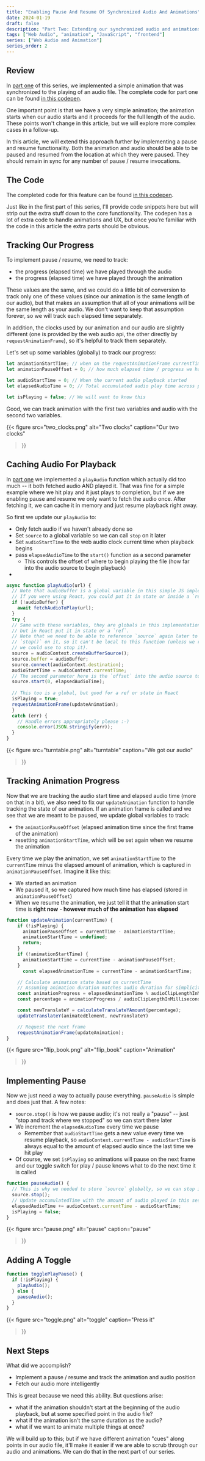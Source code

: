 ```yaml
---
title: "Enabling Pause And Resume Of Synchronized Audio And Animations"
date: 2024-01-19
draft: false
description: "Part Two: Extending our synchronized audio and animations to handle pause and resume."
tags: ["Web Audio", "animation", "JavaScript", "frontend"]
series: ["Web Audio and Animation"]
series_order: 2
---
```


## Review

In [part one](/articles/web_audio/animation_sync_with_audio/part_one/) of this series, we implemented a simple animation that was synchronized to the playing of an audio file. The complete code for part one can be found [in this codepen](https://codepen.io/hanzymusic/pen/zYbwvRQ).

One important point is that we have a very simple animation; the animation starts when our audio starts and it proceeds for the full length of the audio. These points won't change in this article, but we will explore more complex cases in a follow-up.

In this article, we will extend this approach further by implementing a pause and resume functionality. Both the animation and audio should be able to be paused and resumed from the location at which they were paused. They should remain in sync for any number of pause / resume invocations.

## The Code

The completed code for this feature can be found [in this codepen](https://codepen.io/hanzymusic/pen/RwdVoGv).

Just like in the first part of this series, I'll provide code snippets here but will strip out the extra stuff down to the core functionality. The codepen has a lot of extra code to handle animations and UX, but once you're familiar with the code in this article the extra parts should be obvious.

## Tracking Our Progress

To implement pause / resume, we need to track:

- the progress (elapsed time) we have played through the audio
- the progress (elapsed time) we have played through the animation

These values are the same, and we could do a little bit of conversion to track only one of these values (since our animation is the same length of our audio), but that makes an assumption that all of your animations will be the same length as your audio. We don't want to keep that assumption forever, so we will track each elapsed time separately.

In addition, the clocks used by our animation and our audio are slightly different (one is provided by the web audio api, the other directly by `requestAnimationFrame`), so it's helpful to track them separately.

Let's set up some variables (globally) to track our progress:

```JavaScript
let animationStartTime; // when on the requestAnimationFrame currentTime timestamp did animation begin on first playback?
let animationPauseOffset = 0; // how much elapsed time / progress we have played through the animation

let audioStartTime = 0; // When the current audio playback started
let elapsedAudioTime = 0; // Total accumulated audio play time across pauses

let isPlaying = false; // We will want to know this
```

Good, we can track animation with the first two variables and audio with the second two variables.

{{< figure
    src="two_clocks.png"
    alt="Two clocks"
    caption="Our two clocks"
>}}

## Caching Audio For Playback

In [part one](/articles/web_audio/animation_sync_with_audio/part_one/) we implemented a `playAudio` function which actually did too much -- it both fetched audio AND played it. That was fine for a simple example where we hit play and it just plays to completion, but if we are enabling pause and resume we only want to fetch the audio once. After fetching it, we can cache it in memory and just resume playback right away.

So first we update our `playAudio` to:
- Only fetch audio if we haven't already done so
- Set `source` to a global variable so we can call `stop` on it later
- Set `audioStartTime` to the web audio clock current time when playback begins 
- pass `elapsedAudioTime` to the `start()` function as a second parameter
  - This controls the offset of where to begin playing the file (how far into the audio source to begin playback)
- 

```JavaScript
async function playAudio(url) {
  // Note that audioBuffer is a global variable in this simple JS implementation.
  // If you were using React, you could put it in state or inside a `ref`.
  if (!audioBuffer) {
    await fetchAudioToPlay(url);
  }
  try {
  // Same with these variables, they are globals in this implementation
  // but in React put it in state or a `ref`.
  // Note that we need to be able to reference `source` again later to call
  // `stop()` on it, so it can't be local to this function (unless we returned a closure
  // we could use to stop it).
  source = audioContext.createBufferSource();
  source.buffer = audioBuffer;
  source.connect(audioContext.destination);
  audioStartTime = audioContext.currentTime;
  // The second parameter here is the `offset` into the audio source to begin playback
  source.start(0, elapsedAudioTime);
  
  // This too is a global, but good for a ref or state in React
  isPlaying = true;
  requestAnimationFrame(updateAnimation);
  }
  catch (err) {
    // Handle errors appropriately please :-)
    console.error(JSON.stringify(err));
  }
}
```

{{< figure
    src="turntable.png"
    alt="turntable"
    caption="We got our audio"
>}}

## Tracking Animation Progress

Now that we are tracking the audio start time and elapsed audio time (more on that in a bit), we also need to fix our `updateAnimation` function to handle tracking the state of our animation. If an animation frame is called and we see that we are meant to be paused, we update global variables to track:

- the `animationPauseOffset` (elapsed animation time since the first frame of the animation)
- resetting `animationStartTime`, which will be set again when we resume the animation

Every time we play the animation, we set `animationStartTime` to the `currentTime` minus the elapsed amount of animation, which is captured in `animationPauseOffset`. Imagine it like this:

- We started an animation
- We paused it, so we captured how much time has elapsed (stored in `animationPauseOffset`)
- When we resume the animation, we just tell it that the animation start time is __right now__ - __however much of the animation has elapsed__

```JavaScript
function updateAnimation(currentTime) {
    if (!isPlaying) {
      animationPauseOffset = currentTime - animationStartTime;
      animationStartTime = undefined;
      return;
    }
    if (!animationStartTime) {
      animationStartTime = currentTime - animationPauseOffset;
    }
      const elapsedAnimationTime = currentTime - animationStartTime;

    // Calculate animation state based on currentTime
    // Assuming animation duration matches audio duration for simplicity
    const animationProgress = elapsedAnimationTime % audioClipLengthInMilliseconds;
    const percentage = animationProgress / audioClipLengthInMilliseconds;

    const newTranslateY = calculateTranslateYAmount(percentage);
    updateTranslateY(animatedElement, newTranslateY)

    // Request the next frame
    requestAnimationFrame(updateAnimation);
}
```

{{< figure
    src="flip_book.png"
    alt="flip_book"
    caption="Animation"
>}}

## Implementing Pause

Now we just need a way to actually pause everything. `pauseAudio` is simple and does just that. A few notes:
- `source.stop()` is how we pause audio; it's not really a "pause" -- just "stop and track where we stopped" so we can start there later
- We increment the `elapsedAudioTime` every time we pause
  - Remember that `audioStartTime` gets a new value every time we resume playback, so `audioContext.currentTime - audioStartTime` is always equal to the amount of elapsed audio since the last time we hit play
- Of course, we set `isPlaying` so animations will pause on the next frame and our toggle switch for play / pause knows what to do the next time it is called

```JavaScript
function pauseAudio() {
  // This is why we needed to store `source` globally, so we can stop it here
  source.stop();
  // Update accumulatedTime with the amount of audio played in this session
  elapsedAudioTime += audioContext.currentTime - audioStartTime;
  isPlaying = false;
}
```

{{< figure
    src="pause.png"
    alt="pause"
    caption="pause"
>}}

## Adding A Toggle

```JavaScript
function togglePlayPause() {
  if (!isPlaying) {
    playAudio();    
  } else {
    pauseAudio();
  }
}
```

{{< figure
    src="toggle.png"
    alt="toggle"
    caption="Press it"
>}}

## Next Steps

What did we accomplish?

- Implement a pause / resume and track the animation and audio position
- Fetch our audio more intelligently

This is great because we need this ability. But questions arise: 
- what if the animation shouldn't start at the beginning of the audio playback, but at some specified point in the audio file?
- what if the animation isn't the same duration as the audio?
- what if we want to animate multiple things at once?

We will build up to this; but if we have different animation "cues" along points in our audio file, it'll make it easier if we are able to scrub through our audio and animations. We can do that in the next part of our series.
